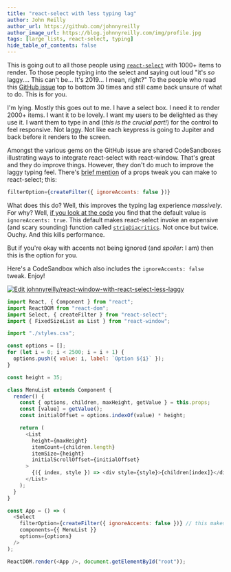 ```yaml
---
title: "react-select with less typing lag"
author: John Reilly
author_url: https://github.com/johnnyreilly
author_image_url: https://blog.johnnyreilly.com/img/profile.jpg
tags: [large lists, react-select, typing]
hide_table_of_contents: false
---
```

This is going out to all those people using [`react-select`](<https://react-select.com>) with 1000+ items to render. To those people typing into the select and saying out loud "it's *so* laggy.... This can't be... It's 2019... I mean, right?" To the people who read this [GitHub issue](<https://github.com/JedWatson/react-select/issues/3128>) top to bottom 30 times and still came back unsure of what to do. This is for you.

I'm lying. Mostly this goes out to me. I have a select box. I need it to render 2000+ items. I want it to be lovely. I want my users to be delighted as they use it. I want them to type in and (*this is the crucial part!*) for the control to feel responsive. Not laggy. Not like each keypress is going to Jupiter and back before it renders to the screen.

Amongst the various gems on the GitHub issue are shared CodeSandboxes illustrating ways to integrate react-select with react-window. That's great and they do improve things. However, they don't do much to improve the laggy typing feel. There's [brief mention](<https://github.com/JedWatson/react-select/issues/3128#issuecomment-431397942>) of a props tweak you can make to react-select; this:

```js
filterOption={createFilter({ ignoreAccents: false })}
```

What does this do? Well, this improves the typing lag experience *massively*. For why? Well, [if you look at the code](<https://github.com/JedWatson/react-select/blob/292bad3298f2cafad6767f2134bd79a9c27e4073/src/filters.js#L21>) you find that the default value is `ignoreAccents: true`. This default makes react-select invoke an expensive (and scary sounding) function called [`stripDiacritics`](<https://github.com/JedWatson/react-select/blob/292bad3298f2cafad6767f2134bd79a9c27e4073/src/diacritics.js#L90>). Not once but twice. Ouchy. And this kills performance.

But if you're okay with accents not being ignored (and *spoiler*: I am) then this is the option for you.

Here's a CodeSandbox which also includes the `ignoreAccents: false` tweak. Enjoy!

[![Edit johnnyreilly/react-window-with-react-select-less-laggy](<https://codesandbox.io/static/img/play-codesandbox.svg>)](<https://codesandbox.io/s/zn70lqp31m?fontsize=14>)

```js
import React, { Component } from "react";
import ReactDOM from "react-dom";
import Select, { createFilter } from "react-select";
import { FixedSizeList as List } from "react-window";

import "./styles.css";

const options = [];
for (let i = 0; i < 2500; i = i + 1) {
  options.push({ value: i, label: `Option ${i}` });
}

const height = 35;

class MenuList extends Component {
  render() {
    const { options, children, maxHeight, getValue } = this.props;
    const [value] = getValue();
    const initialOffset = options.indexOf(value) * height;

    return (
      <List
        height={maxHeight}
        itemCount={children.length}
        itemSize={height}
        initialScrollOffset={initialOffset}
      >
        {({ index, style }) => <div style={style}>{children[index]}</div>}
      </List>
    );
  }
}

const App = () => (
  <Select
    filterOption={createFilter({ ignoreAccents: false })} // this makes all the difference!
    components={{ MenuList }}
    options={options}
  />
);

ReactDOM.render(<App />, document.getElementById("root"));
```


